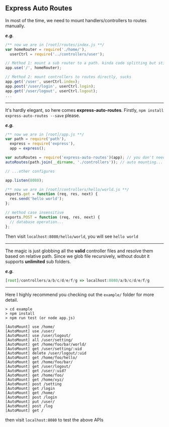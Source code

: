 Express Auto Routes
---------
In most of the time, we need to mount handlers/controllers to routes manually.  

***e.g.***

```javascript
/** now we are in [root]/routes/index.js **/
var homeRouter = require('./home/'),
  userCtrl = require('../controllers/user');

// Method 1: mount a sub router to a path. kinda code splitting but still complicated
app.use('/', homeRouter);

// Method 2: mount controllers to routes directly, sucks
app.get('/user', userCtrl.index);
app.post('/user/login', userCtrl.login);
app.get('/user/logout', userCtrl.logout);
...
```

----------
It's hardly elegant, so here comes **express-auto-routes**.
Firstly, ```npm install express-auto-routes --save``` please.

***e.g.***

```javascript
/** now we are in [root]/app.js **/
var path = require('path'),
  express = require('express'),
  app = express();

var autoRoutes = require('express-auto-routes')(app); // you don't need a `routes` folder now
autoRoutes(path.join(__dirname, './controllers')); // auto mounting... done!

// ...other configures

app.listen(8080);
```

```javascript
/** now we are in [root]/controllers/hello/world.js **/
exports.get = function (req, res, next) {
  res.send('hello world');
};

// method case insensitive
exports.POST = function (req, res, next) {
  // database operation...
};
```

Then visit `localhost:8080/hello/world`, you will see `hello world`

----------
The magic is just globbing all the **valid** controller files and resolve them based on relative path.
Since we glob file recursively, without doubt it supports **unlimited** sub folders.

***e.g.***
```javascript
[root]/controllers/a/b/c/d/e/f/g => localhost:8080/a/b/c/d/e/f/g
```


----------
Here I highly recommend you checking out the `example/` folder for more detail.

```
> cd example
> npm install
> npm run test (or node app.js)

[AutoMount] use /home/
[AutoMount] use /user/
[AutoMount] use /user/logout/
[AutoMount] all /user/setting/
[AutoMount] get /home/foo/bar/world/
[AutoMount] get /user/setting/:uid
[AutoMount] delete /user/logout/:uid
[AutoMount] get /home/foo/hello/
[AutoMount] get /home/foo/bar/
[AutoMount] get /user/logout/
[AutoMount] get /user/:uid?
[AutoMount] get /home/foo/
[AutoMount] get /home/xyz/
[AutoMount] post /setting
[AutoMount] get /login
[AutoMount] get /home/
[AutoMount] post /login
[AutoMount] put /user/
[AutoMount] post /log
[AutoMount] get /
```

then visit `localhost:8080` to test the above APIs
